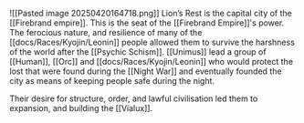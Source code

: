 
![[Pasted image 20250420164718.png]]
Lion’s Rest is the capital city of the [[Firebrand empire]]. This is the seat of the [[Firebrand Empire]]'s power. The ferocious nature, and resilience of many of the [[docs/Races/Kyojin/Leonin]] people allowed them to survive the harshness of the world after the [[Psychic Schism]]. [[Unimus]] lead a group of [[Human]], [[Orc]] and [[docs/Races/Kyojin/Leonin]] who would protect the lost that were found during the [[Night War]] and eventually founded the city as means of keeping people safe during the night.

Their desire for structure, order, and lawful civilisation led them to expansion, and building the [[Vialux]].
